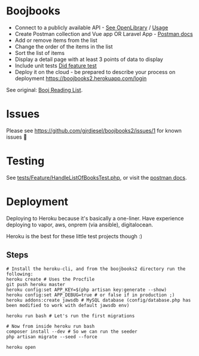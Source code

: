 # Boojbooks

- Connect to a publicly available API - [See OpenLibrary](app/Service/OpenLibrary.php) / [Usage](app/Http/Controllers/SearchController.php) 
- Create Postman collection and Vue app OR Laravel App - [Postman docs](https://documenter.getpostman.com/view/14448196/TW71n7i9)
- Add or remove items from the list 
- Change the order of the items in the list
- Sort the list of items
- Display a detail page with at least 3 points of data to display 
- Include unit tests [Did feature test](tests/Feature/HandleListOfBooksTest.php)
- Deploy it on the cloud - be prepared to describe your process on deployment https://boojbooks2.herokuapp.com/login

See original: [Booj Reading List](https://github.com/ActiveWebsite/boojbooks/blob/f0a437211cb90a50278b10e7bbaee4df785578b5/README.md).

# Issues

Please see https://github.com/gjrdiesel/boojbooks2/issues/1 for known issues 🥴

# Testing

See [tests/Feature/HandleListOfBooksTest.php](tests/Feature/HandleListOfBooksTest.php), or visit the [postman docs](https://documenter.getpostman.com/view/14448196/TW71n7i9).

# Deployment

Deploying to Heroku because it's basically a one-liner. Have experience deploying to vapor, aws, onprem (via ansible), digitalocean.

Heroku is the best for these little test projects though :)

## Steps
```
# Install the heroku-cli, and from the boojbooks2 directory run the following:
heroku create # Uses the Procfile
git push heroku master
heroku config:set APP_KEY=$(php artisan key:generate --show) 
heroku config:set APP_DEBUG=true # or false if in production ;)
heroku addons:create jawsdb # MySQL database (config/database.php has been modified to work with default jawsdb env)

heroku run bash # Let's run the first migrations

# Now from inside heroku run bash
composer install --dev # So we can run the seeder
php artisan migrate --seed --force

heroku open
```
